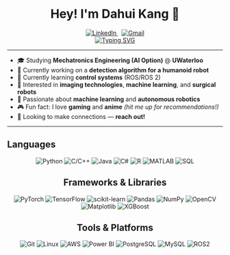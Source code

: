 <!--
**DahuiK/DahuiK** is a ✨ _special_ ✨ repository because its `README.md` (this file) appears on your GitHub profile.
-->

<div align="center">

# Hey! I'm **Dahui Kang** 👋

<a href="https://www.linkedin.com/in/dahui-kang">
  <img src="https://img.shields.io/badge/LinkedIn-0A66C2?style=for-the-badge&logo=linkedin&logoColor=white" alt="LinkedIn"/>
</a>
&nbsp;
<a href="mailto:dahui.kang17@gmail.com">
  <img src="https://img.shields.io/badge/Gmail-EA4335?style=for-the-badge&logo=gmail&logoColor=white" alt="Gmail"/>
</a>

<!-- Animated tagline (purple) -->

<div align="center">
<a href="https://git.io/typing-svg"><img src="https://readme-typing-svg.demolab.com?font=Source+Code+Pro&weight=700&pause=1000&color=5C5DE1&center=true&vCenter=true&width=700&lines=Mechatronics+Engineering+Student;Passion+for+ML+%7C+Image+Training+%7C+Computer+Vision;" alt="Typing SVG" /></a>
</div>

</div>

---

- 🎓 Studying **Mechatronics Engineering (AI Option)** @ **UWaterloo**
- 🤖 Currently working on a **detection algorithm for a humanoid robot**
- 🔧 Currently learning **control systems** (ROS/ROS 2)
- 🧠 Interested in **imaging technologies**, **machine learning**, and **surgical robots**
- 🚗 Passionate about **machine learning** and **autonomous robotics**
- 🎮 Fun fact: I love **gaming** and **anime** *(hit me up for recommendations!)*
- 🤝 Looking to make connections — **reach out!**

---

## Languages
<div align="center">
<p>
<img alt="Python" src="https://img.shields.io/badge/Python-3776AB?logo=python&logoColor=white" />
<img alt="C/C++" src="https://img.shields.io/badge/C/C++-00599C?logo=c%2B%2B&logoColor=white" />
<img alt="Java" src="https://img.shields.io/badge/Java-007396?logo=openjdk&logoColor=white" />
<img alt="C#" src="https://img.shields.io/badge/C%23-239120?logo=csharp&logoColor=white" />
<img alt="R" src="https://img.shields.io/badge/R-276DC3?logo=r&logoColor=white" />
<img alt="MATLAB" src="https://img.shields.io/badge/MATLAB-FF8C00?logo=mathworks&logoColor=white" />
<img alt="SQL" src="https://img.shields.io/badge/SQL-336791?logo=postgresql&logoColor=white" />
</p>

## Frameworks & Libraries
<div align="center">
<p>
<img alt="PyTorch" src="https://img.shields.io/badge/PyTorch-EE4C2C?logo=pytorch&logoColor=white" />
<img alt="TensorFlow" src="https://img.shields.io/badge/TensorFlow-FF6F00?logo=tensorflow&logoColor=white" />
<img alt="scikit-learn" src="https://img.shields.io/badge/scikit--learn-F7931E?logo=scikitlearn&logoColor=white" />
<img alt="Pandas" src="https://img.shields.io/badge/Pandas-150458?logo=pandas&logoColor=white" />
<img alt="NumPy" src="https://img.shields.io/badge/NumPy-013243?logo=numpy&logoColor=white" />
<img alt="OpenCV" src="https://img.shields.io/badge/OpenCV-5C3EE8?logo=opencv&logoColor=white" />
<img alt="Matplotlib" src="https://img.shields.io/badge/Matplotlib-11557c?logo=plotly&logoColor=white" />
<img alt="XGBoost" src="https://img.shields.io/badge/XGBoost-EB5E28?logoColor=white" />
</p>

## Tools & Platforms
<div align="center">
<p>
<img alt="Git" src="https://img.shields.io/badge/Git-F05032?logo=git&logoColor=white" />
<!-- <img alt="GitHub" src="https://img.shields.io/badge/GitHub-181717?logo=github&logoColor=white" /> -->
<img alt="Linux" src="https://img.shields.io/badge/Linux-FCC624?logo=linux&logoColor=black" />
<!-- <img alt="Docker" src="https://img.shields.io/badge/Docker-2496ED?logo=docker&logoColor=white" /> -->
<img alt="AWS" src="https://img.shields.io/badge/AWS-232F3E?logo=amazon-aws&logoColor=white" />
<img alt="Power BI" src="https://img.shields.io/badge/Power%20BI-F2C811?logo=powerbi&logoColor=black" />
<!-- <img alt="VS Code" src="https://img.shields.io/badge/VS%20Code-007ACC?logo=visualstudiocode&logoColor=white" /> -->
<img alt="PostgreSQL" src="https://img.shields.io/badge/PostgreSQL-4169E1?logo=postgresql&logoColor=white" />
<img alt="MySQL" src="https://img.shields.io/badge/MySQL-4479A1?logo=mysql&logoColor=white" />
<img alt="ROS2" src="https://img.shields.io/badge/ROS2-22314E?logo=ros&logoColor=white" />
</p>



